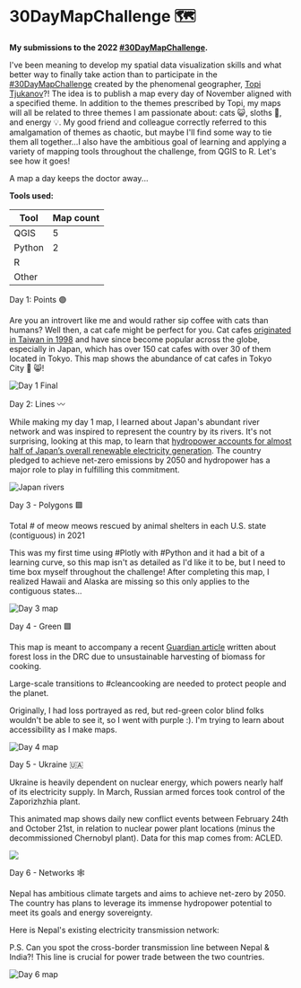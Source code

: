 # 30DayMapChallenge :world_map:

**My submissions to the 2022 [#30DayMapChallenge](https://www.achim-tack.org/30daymapchallenge).**

I've been meaning to develop my spatial data visualization skills and what better way to finally take action than to participate in the [#30DayMapChallenge](https://www.achim-tack.org/30daymapchallenge) created by the phenomenal geographer, [Topi Tjukanov](https://tjukanov.org/)?! The idea is to publish a map every day of November aligned with a specified theme. In addition to the themes prescribed by Topi, my maps will all be related to three themes I am passionate about: cats :smiley_cat:, sloths :sloth:, and energy :bulb:. My good friend and colleague correctly referred to this amalgamation of themes as chaotic, but maybe I'll find some way to tie them all together...I also have the ambitious goal of learning and applying a variety of mapping tools throughout the challenge, from QGIS to R. Let's see how it goes!

A map a day keeps the doctor away...

**Tools used:**

| Tool  | Map count| 
| ------|----------| 
| QGIS  |    5     | 
| Python|    2     | 
| R     |          | 
| Other |          | 

Day 1: Points 🟣

Are you an introvert like me and would rather sip coffee with cats than humans? Well then, a cat cafe might be perfect for you. Cat cafes [originated in Taiwan in 1998](https://catcafesd.com/about/#:~:text=One%20of%20the%20Japanese%20tourists,has%20over%20150%20cat%20cafes) and have since become popular across the globe, especially in Japan, which has over 150 cat cafes with over 30 of them located in Tokyo. This map shows the abundance of cat cafes in Tokyo City 🗼 😸!

![Day 1 Final](https://user-images.githubusercontent.com/92735518/199236089-add59eff-6ec5-44ad-b716-a037c9c3cda4.jpeg)

Day 2: Lines 〰️

While making my day 1 map, I learned about Japan's abundant river network and was inspired to represent the country by its rivers. It's not surprising, looking at this map, to learn that [hydropower accounts for almost half of Japan’s overall renewable electricity generation](https://www.hydropower.org/publications/2022-hydropower-status-report). The country pledged to achieve net-zero emissions by 2050 and hydropower has a major role to play in fulfilling this commitment.

![Japan rivers](https://user-images.githubusercontent.com/92735518/199490273-5f4c9829-1179-409f-b461-9118565ccdaa.jpeg)

Day 3 - Polygons 🟪

Total # of meow meows rescued by animal shelters in each U.S. state (contiguous) in 2021 

This was my first time using #Plotly with #Python and it had a bit of a learning curve, so this map isn't as detailed as I'd like it to be, but I need to time box myself throughout the challenge! After completing this map, I realized Hawaii and Alaska are missing so this only applies to the contiguous states...

![Day 3 map](https://user-images.githubusercontent.com/92735518/199975778-6c178f84-d943-4a3a-81f1-1180bfe471d0.png)

Day 4 - Green 🟩

This map is meant to accompany a recent [Guardian article](https://bit.ly/3WtwOmy) written about forest loss in the DRC due to unsustainable harvesting of biomass for cooking.

Large-scale transitions to #cleancooking are needed to protect people and the planet.

Originally, I had loss portrayed as red, but red-green color blind folks wouldn't be able to see it, so I went with purple :). I'm trying to learn about accessibility as I make maps.

![Day 4 map](https://user-images.githubusercontent.com/92735518/199975486-5a231442-51c5-4e6b-b41e-27e247aa217e.jpeg)

Day 5 - Ukraine 🇺🇦

Ukraine is heavily dependent on nuclear energy, which powers nearly half of its electricity supply. In March, Russian armed forces took control of the Zaporizhzhia plant.

This animated map shows daily new conflict events between February 24th and October 21st, in relation to nuclear power plant locations (minus the decommissioned Chernobyl plant). Data for this map comes from: ACLED.

![](https://github.com/aliciaoberholzer/30DayMapChallenge/blob/main/Day5Map.gif)

Day 6 - Networks 🕸️

Nepal has ambitious climate targets and aims to achieve net-zero by 2050. The country has plans to leverage its immense hydropower potential to meet its goals and energy sovereignty.

Here is Nepal's existing electricity transmission network:

P.S. Can you spot the cross-border transmission line between Nepal & India?! This line is crucial for power trade between the two countries.

![Day 6 map](https://user-images.githubusercontent.com/92735518/200190342-b6895278-8e9a-4c14-91c7-9b960721a2a8.jpeg)


